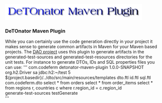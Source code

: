 ![Title](images/title.png)

### DeTOnator Maven Plugin

While you can certainly use the code generation directly in your project it makes sense to generate common artifacts in Maven for
your Maven based projects. The [DAO project](https://github.com/sgjava/detonator/tree/master/dao) uses this plugin to generate
artifacts in the generated-test-sources and generated-test-resources directories for the unit tests. For instance to generate DTOs,
IDs and SQL properties files you can use:
'''
<plugin>
   <groupId>com.codeferm</groupId>
   <artifactId>detonator-maven-plugin</artifactId>
   <version>1.0.0-SNAPSHOT</version>
   <configuration>
       <dbDriver>org.h2.Driver</dbDriver>
       <dbUser>sa</dbUser>
       <dbPassword></dbPassword>
       <dbUrl>jdbc:h2:~/test</dbUrl>
       <dbPoolSize>5</dbPoolSize>
       <templatesDir>${project.basedir}/../dto/src/main/resources/templates</templatesDir>
       <dtoTemplate>dto.ftl</dtoTemplate>
       <idTemplate>id.ftl</idTemplate>
       <sqlTemplate>sql.ftl</sqlTemplate>
       <packageName>com.codeferm.dto</packageName>
       <sqlMap>
           <Orders>select * from orders</Orders>
           <OrderItems>select * from order_items</OrderItems>
           <RegionscCountries>select * from regions r, countries c where r.region_id = c.region_id</RegionscCountries>
       </sqlMap>                    
   </configuration>
   <executions>
       <execution>
           <phase>generate-test-sources</phase>
              <goals>
                   <goal>testGenerate</goal>
              </goals>
       </execution>
   </executions>                
</plugin>'''
